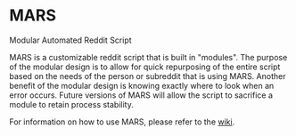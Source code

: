 MARS
====

Modular Automated Reddit Script

MARS is a customizable reddit script that is built in "modules". The purpose of the modular design is to allow for quick repurposing of the entire script based on the needs of the person or subreddit that is using MARS. Another benefit of the modular design is knowing exactly where to look when an error occurs. Future versions of MARS will allow the script to sacrifice a module to retain process stability.

For information on how to use MARS, please refer to the [wiki](https://github.com/PixelOrange/MARS/wiki).
